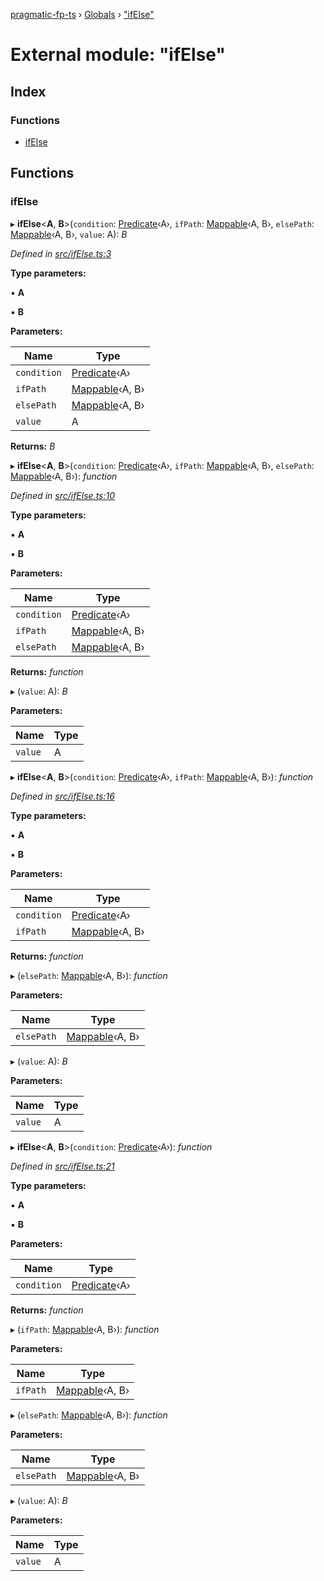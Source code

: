 [pragmatic-fp-ts](../README.md) › [Globals](../globals.md) › ["ifElse"](_ifelse_.md)

# External module: "ifElse"

## Index

### Functions

* [ifElse](_ifelse_.md#ifelse)

## Functions

###  ifElse

▸ **ifElse**<**A**, **B**>(`condition`: [Predicate](_types_.md#predicate)‹A›, `ifPath`: [Mappable](_types_.md#mappable)‹A, B›, `elsePath`: [Mappable](_types_.md#mappable)‹A, B›, `value`: A): *B*

*Defined in [src/ifElse.ts:3](https://github.com/hermann-p/pragmatic-fp-ts/blob/87551e7/src/ifElse.ts#L3)*

**Type parameters:**

▪ **A**

▪ **B**

**Parameters:**

Name | Type |
------ | ------ |
`condition` | [Predicate](_types_.md#predicate)‹A› |
`ifPath` | [Mappable](_types_.md#mappable)‹A, B› |
`elsePath` | [Mappable](_types_.md#mappable)‹A, B› |
`value` | A |

**Returns:** *B*

▸ **ifElse**<**A**, **B**>(`condition`: [Predicate](_types_.md#predicate)‹A›, `ifPath`: [Mappable](_types_.md#mappable)‹A, B›, `elsePath`: [Mappable](_types_.md#mappable)‹A, B›): *function*

*Defined in [src/ifElse.ts:10](https://github.com/hermann-p/pragmatic-fp-ts/blob/87551e7/src/ifElse.ts#L10)*

**Type parameters:**

▪ **A**

▪ **B**

**Parameters:**

Name | Type |
------ | ------ |
`condition` | [Predicate](_types_.md#predicate)‹A› |
`ifPath` | [Mappable](_types_.md#mappable)‹A, B› |
`elsePath` | [Mappable](_types_.md#mappable)‹A, B› |

**Returns:** *function*

▸ (`value`: A): *B*

**Parameters:**

Name | Type |
------ | ------ |
`value` | A |

▸ **ifElse**<**A**, **B**>(`condition`: [Predicate](_types_.md#predicate)‹A›, `ifPath`: [Mappable](_types_.md#mappable)‹A, B›): *function*

*Defined in [src/ifElse.ts:16](https://github.com/hermann-p/pragmatic-fp-ts/blob/87551e7/src/ifElse.ts#L16)*

**Type parameters:**

▪ **A**

▪ **B**

**Parameters:**

Name | Type |
------ | ------ |
`condition` | [Predicate](_types_.md#predicate)‹A› |
`ifPath` | [Mappable](_types_.md#mappable)‹A, B› |

**Returns:** *function*

▸ (`elsePath`: [Mappable](_types_.md#mappable)‹A, B›): *function*

**Parameters:**

Name | Type |
------ | ------ |
`elsePath` | [Mappable](_types_.md#mappable)‹A, B› |

▸ (`value`: A): *B*

**Parameters:**

Name | Type |
------ | ------ |
`value` | A |

▸ **ifElse**<**A**, **B**>(`condition`: [Predicate](_types_.md#predicate)‹A›): *function*

*Defined in [src/ifElse.ts:21](https://github.com/hermann-p/pragmatic-fp-ts/blob/87551e7/src/ifElse.ts#L21)*

**Type parameters:**

▪ **A**

▪ **B**

**Parameters:**

Name | Type |
------ | ------ |
`condition` | [Predicate](_types_.md#predicate)‹A› |

**Returns:** *function*

▸ (`ifPath`: [Mappable](_types_.md#mappable)‹A, B›): *function*

**Parameters:**

Name | Type |
------ | ------ |
`ifPath` | [Mappable](_types_.md#mappable)‹A, B› |

▸ (`elsePath`: [Mappable](_types_.md#mappable)‹A, B›): *function*

**Parameters:**

Name | Type |
------ | ------ |
`elsePath` | [Mappable](_types_.md#mappable)‹A, B› |

▸ (`value`: A): *B*

**Parameters:**

Name | Type |
------ | ------ |
`value` | A |
